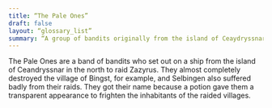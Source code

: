 ```yaml
---
title: “The Pale Ones”
draft: false
layout: “glossary_list”
summary: “A group of bandits originally from the island of Ceaydryssnar.”
---
```


The Pale Ones are a band of bandits who set out on a ship from the island of Ceandryssnar in the north to raid Zazyrus. They almost completely destroyed the village of Bingst, for example, and Selbingen also suffered badly from their raids. They got their name because a potion gave them a transparent appearance to frighten the inhabitants of the raided villages.
